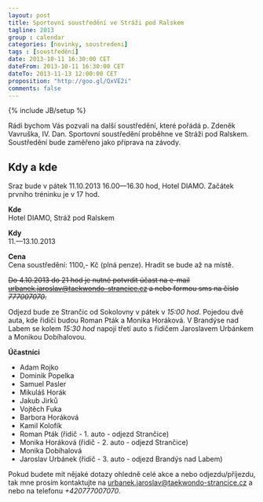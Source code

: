 ```yaml
---
layout: post
title: Sportovní soustředění ve Stráži pod Ralskem
tagline: 2013
group : calendar
categories: [novinky, soustredeni]
tags : [soustředění]
date: 2013-10-11 16:30:00 CET
dateFrom: 2013-10-11 16:30:00 CET
dateTo: 2013-11-13 12:00:00 CET
proposition: "http://goo.gl/QxVE2i"
comments: false
---
```

{% include JB/setup %}

Rádi bychom Vás pozvali na další soustředění, které pořádá p. Zdeněk Vavruška, IV. Dan.
Sportovní soustředění proběhne ve Stráži pod Ralskem. Soustředění bude zaměřeno jako příprava na závody.

## Kdy a kde

Sraz bude v pátek 11.10.2013 16.00&mdash;16.30 hod, Hotel DIAMO. Začátek prvního tréninku je v 17 hod.

**Kde**  
Hotel DIAMO, Stráž pod Ralskem

**Kdy**  
11.&mdash;13.10.2013

**Cena**  
Cena soustředění: 1100,- Kč (plná penze). Hradit se bude až na místě.

<s>Do 4.10.2013 do 21 hod je nutné potvrdit účast na e-mail <a href="mailto:urbanek.jaroslav@taekwondo-strancice.cz">urbanek.jaroslav@taekwondo-strancice.cz</a> a nebo formou sms na číslo *777007070*.</s>


Odjezd bude ze Strančic od Sokolovny v pátek v *15:00 hod*. Pojedou dvě auta, kde řidiči budou Roman Pták a Monika Horáková.
V Brandýse nad Labem se kolem *15:30 hod* napojí třetí auto s řidičem Jaroslavem Urbánkem a Monikou Dobíhalovou.

**Účastníci** 
- Adam Rojko
- Dominik Popelka
- Samuel Pasler
- Mikuláš Horák
- Jakub Jirků
- Vojtěch Fuka
- Barbora Horáková
- Kamil Kolofík
- Roman Pták (řidič - 1. auto - odjezd Strančice)
- Monika Horáková (řidič - 2. auto - odjezd Strančice)
- Monika Dobíhalová
- Jaroslav Urbánek (řidič - 3. auto - odjezd Brandýs nad Labem)

Pokud budete mít nějaké dotazy ohledně celé akce a nebo odjezdu/příjezdu, tak mne prosím kontaktujte na <a href="mailto:urbanek.jaroslav@taekwondo-strancice.cz">urbanek.jaroslav@taekwondo-strancice.cz</a> a nebo na telefonu *+420777007070*.
